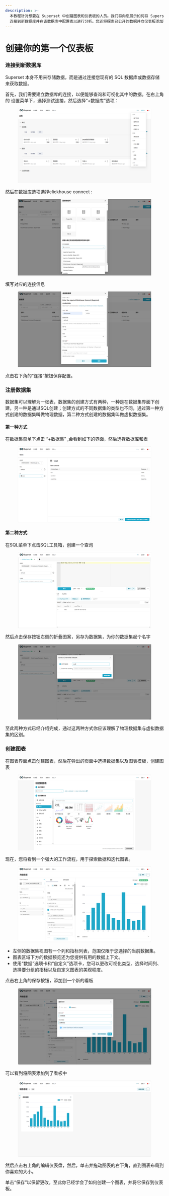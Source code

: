 ```yaml
---
description: >-
  本教程针对想要在 Superset 中创建图表和仪表板的人员。我们将向您展示如何将 Superset
  连接到新数据库并在该数据库中配置表以进行分析。您还将探索已公开的数据并向仪表板添加可视化效果，以便您了解端到端的用户体验
---
```


# 创建你的第一个仪表板​

### 连接到新数据库

Superset 本身不用来存储数据，而是通过连接您现有的 SQL 数据库或数据存储来获取数据。

首先，我们需要建立数据库的连接，以便能够查询和可视化其中的数据。在右上角的 设置菜单下，选择测试连接，然后选择“+数据库”选项：

<figure><img src="../.gitbook/assets/image (5).png" alt=""><figcaption></figcaption></figure>

然后在数据库选项选择clickhouse connect :&#x20;

<figure><img src="../.gitbook/assets/image (6).png" alt=""><figcaption></figcaption></figure>

填写对应的连接信息

<figure><img src="../.gitbook/assets/image (7).png" alt=""><figcaption></figcaption></figure>

点击右下角的“连接”按钮保存配置。



### 注册数据集

数据集可以理解为一张表，数据集的创建方式有两种，一种是在数据集界面下创建，另一种是通过SQL创建；创建方式的不同数据集的类型也不同，通过第一种方式创建的数据集叫做物理数据，第二种方式创建的数据集叫做虚拟数据集。

#### 第一种方式

在数据集菜单下点击 “+数据集” ,会看到如下的界面，然后选择数据库和表

<figure><img src="../.gitbook/assets/image (8).png" alt=""><figcaption></figcaption></figure>



#### 第二种方式

在SQL菜单下点击SQL工具箱，创建一个查询

<figure><img src="../.gitbook/assets/image (9).png" alt=""><figcaption></figcaption></figure>

然后点击保存按钮右侧的折叠图案，另存为数据集，为你的数据集起个名字

<figure><img src="../.gitbook/assets/image (1).png" alt=""><figcaption></figcaption></figure>

至此两种方式已经介绍完成，通过这两种方式你应该理解了物理数据集与虚拟数据集的区别。





### 创建图表

在图表界面点击创建图表，然后在弹出的页面中选择数据集以及图表模板，创建图表

<figure><img src="../.gitbook/assets/image (1) (1).png" alt=""><figcaption></figcaption></figure>

现在，您将看到一个强大的工作流程，用于探索数据和迭代图表。

<figure><img src="../.gitbook/assets/image (2).png" alt=""><figcaption></figcaption></figure>

* 左侧的数据集视图有一个列和指标列表，范围仅限于您选择的当前数据集。
* 图表区域下方的数据预览还为您提供有用的数据上下文。
* 使用“数据”选项卡和“自定义”选项卡，您可以更改可视化类型、选择时间列、选择要分组的指标以及自定义图表的美观程度。



点击右上角的保存按钮，添加到一个新的看板

<figure><img src="../.gitbook/assets/image (3).png" alt=""><figcaption></figcaption></figure>

可以看到将图表添加到了看板中

<figure><img src="../.gitbook/assets/image (4).png" alt=""><figcaption></figcaption></figure>

然后点击右上角的编辑仪表盘，然后，单击并拖动图表的右下角，直到图表布局到你喜欢的大小。

单击“保存”以保留更改。至此你已经学会了如何创建一个图表，并将它保存到仪表板。























